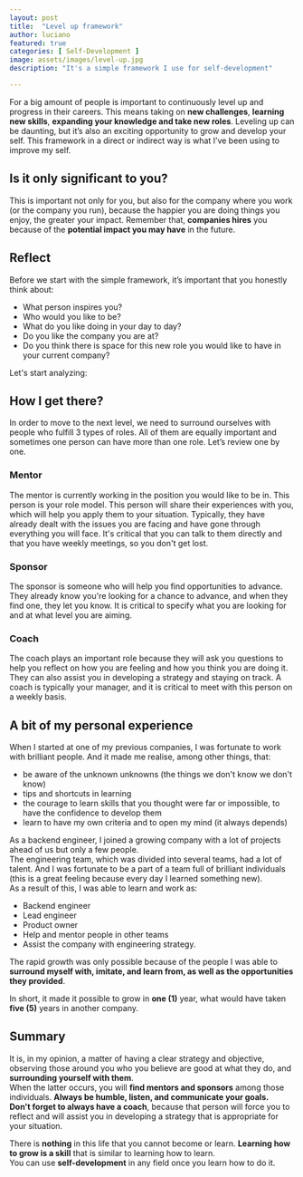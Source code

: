 ```yaml
---
layout: post
title:  "Level up framework"
author: luciano
featured: true
categories: [ Self-Development ]
image: assets/images/level-up.jpg
description: "It's a simple framework I use for self-development"

---
```


For a big amount of people is important to continuously level up and progress in their careers. 
This means taking on **new challenges**, **learning new skills**, **expanding your knowledge and take new roles**.
Leveling up can be daunting, but it’s also an exciting opportunity to grow and develop your self. 
This framework in a direct or indirect way is what I’ve been using to improve my self.


## Is it only significant to you?
This is important not only for you, but also for the company where you work (or the company you run), because the happier you are doing things you enjoy, the greater your impact.
Remember that, **companies hires** you because of the **potential impact you may have** in the future.


## Reflect 
Before we start with the simple framework, it’s important that you honestly think about:
* What person inspires you?
* Who would you like to be?
* What do you like doing in your day to day?
* Do you like the company you are at?
* Do you think there is space for this new role you would like to have in your current company?

Let's start analyzing:

## How I get there?
In order to move to the next level, we need to surround ourselves with people who fulfill 3 types of roles.
All of them are equally important and sometimes one person can have more than one role. Let’s review one by one.

### Mentor
The mentor is currently working in the position you would like to be in. This person is your role model.
This person will share their experiences with you, which will help you apply them to your situation.
Typically, they have already dealt with the issues you are facing and have gone through everything you will face.
It's critical that you can talk to them directly and that you have weekly meetings, so you don't get lost.
### Sponsor
The sponsor is someone who will help you find opportunities to advance. They already know you're looking for a chance to advance, and when they find one, they let you know.
It is critical to specify what you are looking for and at what level you are aiming.
### Coach
The coach plays an important role because they will ask you questions to help you reflect on how you are feeling and how you think you are doing it. They can also assist you in developing a strategy and staying on track.
A coach is typically your manager, and it is critical to meet with this person on a weekly basis.

## A bit of my personal experience
When I started at one of my previous companies, I was fortunate to work with brilliant people.
And it made me realise, among other things, that:
* be aware of the unknown unknowns (the things we don't know we don't know)
* tips and shortcuts in learning
* the courage to learn skills that you thought were far or impossible, to have the confidence to develop them
* learn to have my own criteria and to open my mind (it always depends)

As a backend engineer, I joined a growing company with a lot of projects ahead of us but only a few people. <br>
The engineering team, which was divided into several teams, had a lot of talent. 
And I was fortunate to be a part of a team full of brilliant individuals (this is a great feeling because every day I learned something new). <br>
As a result of this, I was able to learn and work as: 
* Backend engineer 
* Lead engineer 
* Product owner
* Help and mentor people in other teams
* Assist the company with engineering strategy.

The rapid growth was only possible because of the people I was able to **surround myself with, imitate, and learn from, as well as the opportunities they provided**.

In short, it made it possible to grow in **one (1)** year, what would have taken **five (5)** years in another company.

## Summary
It is, in my opinion, a matter of having a clear strategy and objective, observing those around you who you believe are good at what they do, and **surrounding yourself with them**.<br>
When the latter occurs, you will **find mentors and sponsors** among those individuals. **Always be humble, listen, and communicate your goals.** <br>
**Don't forget to always have a coach**, because that person will force you to reflect and will assist you in developing a strategy that is appropriate for your situation.

There is **nothing** in this life that you cannot become or learn. 
**Learning how to grow is a skill** that is similar to learning how to learn.<br> 
You can use **self-development** in any field once you learn how to do it.

